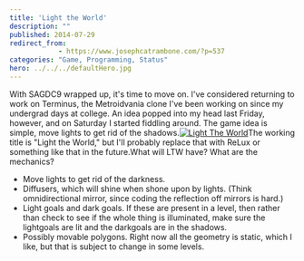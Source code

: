 ```yaml
---
title: 'Light the World'
description: ""
published: 2014-07-29
redirect_from: 
            - https://www.josephcatrambone.com/?p=537
categories: "Game, Programming, Status"
hero: ../../../defaultHero.jpg
---
```

With SAGDC9 wrapped up, it's time to move on. I've considered returning to work on Terminus, the Metroidvania clone I've been working on since my undergrad days at college. An idea popped into my head last Friday, however, and on Saturday I started fiddling around. The game idea is simple, move lights to get rid of the shadows.[![Light The World](http://www.josephcatrambone.com/wp-content/uploads/2014/07/LightTheWorld.gif)](./img/wp-content-uploads-2014-07-LightTheWorld.gif)The working title is "Light the World," but I'll probably replace that with ReLux or something like that in the future.What will LTW have? What are the mechanics?

- Move lights to get rid of the darkness.
- Diffusers, which will shine when shone upon by lights. (Think omnidirectional mirror, since coding the reflection off mirrors is hard.)
- Light goals and dark goals. If these are present in a level, then rather than check to see if the whole thing is illuminated, make sure the lightgoals are lit and the darkgoals are in the shadows.
- Possibly movable polygons. Right now all the geometry is static, which I like, but that is subject to change in some levels.
